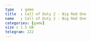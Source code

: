 ```yaml
---
type   : game
title  : Call of Duty 2 - Big Red One
name   : Call of Duty 2 - Big Red One
categories: [game]
size : 1.5 GB
telegram: 222
---
```



